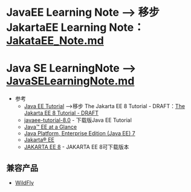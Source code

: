 # JavaEE Learning Note --> 移步 JakartaEE Learning Note：[JakataEE_Note.md](https://github.com/squirrel-nest/JavaEE_Note/blob/master/JakartaEE_Note.md)<br>

# Java SE LearningNote --> [JavaSELearningNote.md](https://github.com/squirrel-nest/JavaSE_Note/blob/master/JavaSE_Note.md)<br>
   * 参考
      + [Java EE Tutorial](https://javaee.github.io/tutorial/?nsukey=Yy%2FTTFfc05cLxRzl%2FV5XObEdb1YCTB%2F8N6G70GAIPQNQGIqSfnbDkSeyZ9zqJjW1XvpQ8aZ8tVMyjvLGI2Bu1BaCKinKPuJnvXutaHGVHi3OM4kkvOeq9tXUXhWXJx%2F5AaMYSREnSvvnk6ymU%2B3Q%2Bwtb2UutVnEKJyovylHlVe4X8f97NHMomUucHopI%2FQCFnW5DWPkbaU5vpwZjS5TS6g%3D%3D) -->移步 The Jakarta EE 8 Tutorial - DRAFT：[The Jakarta EE 8 Tutorial - DRAFT](https://eclipse-ee4j.github.io/jakartaee-tutorial/toc.html)<br>
      + [javaee-tutorial-8.0](https://github.com/javaee/tutorial/releases) - 下载版Java EE Tutorial
      + [Java™ EE at a Glance](https://www.oracle.com/java/technologies/java-ee-glance.html)
      + [Java Platform, Enterprise Edition (Java EE) 7](https://docs.oracle.com/javaee/7/index.html)
      + [Jakarta® EE](https://jakarta.ee/)
      + [JAKARTA EE 8](https://jakarta.ee/release/) - JAKARTA EE 8可下载版本

## 兼容产品
   * [WildFly](https://wildfly.org/downloads/)
